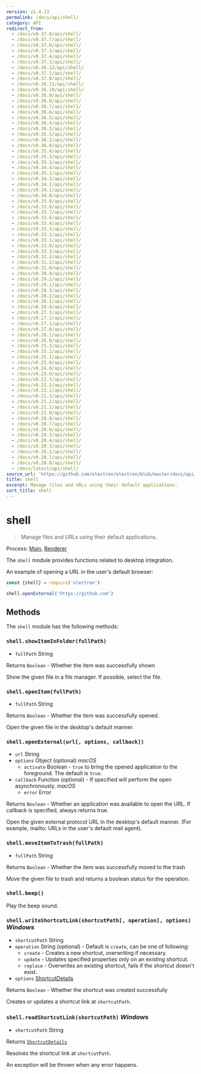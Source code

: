 ```yaml
---
version: v1.4.13
permalink: /docs/api/shell/
category: API
redirect_from:
  - /docs/v0.37.8/api/shell/
  - /docs/v0.37.7/api/shell/
  - /docs/v0.37.6/api/shell/
  - /docs/v0.37.5/api/shell/
  - /docs/v0.37.4/api/shell/
  - /docs/v0.37.3/api/shell/
  - /docs/v0.36.12/api/shell/
  - /docs/v0.37.1/api/shell/
  - /docs/v0.37.0/api/shell/
  - /docs/v0.36.11/api/shell/
  - /docs/v0.36.10/api/shell/
  - /docs/v0.36.9/api/shell/
  - /docs/v0.36.8/api/shell/
  - /docs/v0.36.7/api/shell/
  - /docs/v0.36.6/api/shell/
  - /docs/v0.36.5/api/shell/
  - /docs/v0.36.4/api/shell/
  - /docs/v0.36.3/api/shell/
  - /docs/v0.35.5/api/shell/
  - /docs/v0.36.2/api/shell/
  - /docs/v0.36.0/api/shell/
  - /docs/v0.35.4/api/shell/
  - /docs/v0.35.3/api/shell/
  - /docs/v0.35.2/api/shell/
  - /docs/v0.34.4/api/shell/
  - /docs/v0.35.1/api/shell/
  - /docs/v0.34.3/api/shell/
  - /docs/v0.34.2/api/shell/
  - /docs/v0.34.1/api/shell/
  - /docs/v0.34.0/api/shell/
  - /docs/v0.33.9/api/shell/
  - /docs/v0.33.8/api/shell/
  - /docs/v0.33.7/api/shell/
  - /docs/v0.33.6/api/shell/
  - /docs/v0.33.4/api/shell/
  - /docs/v0.33.3/api/shell/
  - /docs/v0.33.2/api/shell/
  - /docs/v0.33.1/api/shell/
  - /docs/v0.33.0/api/shell/
  - /docs/v0.32.3/api/shell/
  - /docs/v0.32.2/api/shell/
  - /docs/v0.31.2/api/shell/
  - /docs/v0.31.0/api/shell/
  - /docs/v0.30.4/api/shell/
  - /docs/v0.29.2/api/shell/
  - /docs/v0.29.1/api/shell/
  - /docs/v0.28.3/api/shell/
  - /docs/v0.28.2/api/shell/
  - /docs/v0.28.1/api/shell/
  - /docs/v0.28.0/api/shell/
  - /docs/v0.27.3/api/shell/
  - /docs/v0.27.2/api/shell/
  - /docs/v0.27.1/api/shell/
  - /docs/v0.27.0/api/shell/
  - /docs/v0.26.1/api/shell/
  - /docs/v0.26.0/api/shell/
  - /docs/v0.25.3/api/shell/
  - /docs/v0.25.2/api/shell/
  - /docs/v0.25.1/api/shell/
  - /docs/v0.25.0/api/shell/
  - /docs/v0.24.0/api/shell/
  - /docs/v0.23.0/api/shell/
  - /docs/v0.22.3/api/shell/
  - /docs/v0.22.2/api/shell/
  - /docs/v0.22.1/api/shell/
  - /docs/v0.21.3/api/shell/
  - /docs/v0.21.2/api/shell/
  - /docs/v0.21.1/api/shell/
  - /docs/v0.21.0/api/shell/
  - /docs/v0.20.8/api/shell/
  - /docs/v0.20.7/api/shell/
  - /docs/v0.20.6/api/shell/
  - /docs/v0.20.5/api/shell/
  - /docs/v0.20.4/api/shell/
  - /docs/v0.20.3/api/shell/
  - /docs/v0.20.2/api/shell/
  - /docs/v0.20.1/api/shell/
  - /docs/v0.20.0/api/shell/
  - /docs/latest/api/shell/
source_url: 'https://github.com/electron/electron/blob/master/docs/api/shell.md'
title: shell
excerpt: Manage files and URLs using their default applications.
sort_title: shell
---
```

# shell

> Manage files and URLs using their default applications.

Process: [Main]({{site.baseurl}}/docs/tutorial/quick-start#main-process), [Renderer]({{site.baseurl}}/docs/tutorial/quick-start#renderer-process)

The `shell` module provides functions related to desktop integration.

An example of opening a URL in the user's default browser:

```javascript
const {shell} = require('electron')

shell.openExternal('https://github.com')
```

## Methods

The `shell` module has the following methods:

### `shell.showItemInFolder(fullPath)`

*   `fullPath` String

Returns `Boolean` - Whether the item was successfully shown

Show the given file in a file manager. If possible, select the file.

### `shell.openItem(fullPath)`

*   `fullPath` String

Returns `Boolean` - Whether the item was successfully opened.

Open the given file in the desktop's default manner.

### `shell.openExternal(url[, options, callback])`

*   `url` String
*   `options` Object (optional) _macOS_
    *   `activate` Boolean - `true` to bring the opened application to the foreground. The default is `true`.
*   `callback` Function (optional) - If specified will perform the open asynchronously. _macOS_
    *   `error` Error

Returns `Boolean` - Whether an application was available to open the URL. If callback is specified, always returns true.

Open the given external protocol URL in the desktop's default manner. (For example, mailto: URLs in the user's default mail agent).

### `shell.moveItemToTrash(fullPath)`

*   `fullPath` String

Returns `Boolean` - Whether the item was successfully moved to the trash

Move the given file to trash and returns a boolean status for the operation.

### `shell.beep()`

Play the beep sound.

### `shell.writeShortcutLink(shortcutPath[, operation], options)` _Windows_

*   `shortcutPath` String
*   `operation` String (optional) - Default is `create`, can be one of following:
    *   `create` - Creates a new shortcut, overwriting if necessary.
    *   `update` - Updates specified properties only on an existing shortcut.
    *   `replace` - Overwrites an existing shortcut, fails if the shortcut doesn't exist.
*   `options` [ShortcutDetails]({{site.baseurl}}/docs/api/structures/shortcut-details)

Returns `Boolean` - Whether the shortcut was created successfully

Creates or updates a shortcut link at `shortcutPath`.

### `shell.readShortcutLink(shortcutPath)` _Windows_

*   `shortcutPath` String

Returns [`ShortcutDetails`]({{site.baseurl}}/docs/api/structures/shortcut-details)

Resolves the shortcut link at `shortcutPath`.

An exception will be thrown when any error happens.
